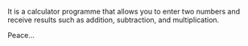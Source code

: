 It is a calculator programme that allows you to enter two numbers and receive results such as addition, subtraction, and multiplication.



Peace...
